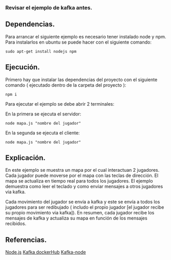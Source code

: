 ### Revisar el ejemplo de kafka antes.

## Dependencias.

Para arrancar el siguiente ejemplo es necesario tener instalado node y npm.
Para instalarlos en ubuntu se puede hacer con el siguiente comando:

    sudo apt-get install nodejs npm

## Ejecución.

Primero hay que instalar las dependencias del proyecto con el siguiente comando ( ejecutado dentro de la carpeta del proyecto ):

    npm i

Para ejecutar el ejemplo se debe abrir 2 terminales:

En la primera se ejecuta el servidor:

    node mapa.js "nombre del jugador"

En la segunda se ejecuta el cliente:
  
    node mapa.js "nombre del jugador"

## Explicación.

En este ejemplo se muestra un mapa por el cual interactuan 2 jugadores. Cada jugador puede moverse por el mapa con las teclas de dirección. El mapa se actualiza en tiempo real para todos los jugadores. El ejemplo demuestra como leer el teclado y como enviar mensajes a otros jugadores via kafka.

Cada movimiento del jugador se envía a kafka y este se envía a todos los jugadores para ser redibujado ( includo el propio jugador [el jugador recibe su propio movimiento via kafka]). En resumen, cada jugador recibe los mensajes de kafka y actualiza su mapa en función de los mensajes recibidos.

## Referencias.

[Node.js](https://nodejs.org/es/)
[Kafka dockerHub](https://hub.docker.com/r/bitnami/kafka)
[Kafka-node](https://www.npmjs.com/package/kafka-node)